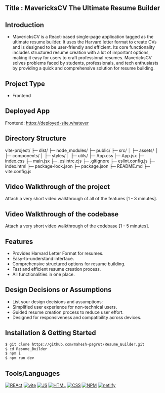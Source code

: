 ## Title : MavericksCV The Ultimate Resume Builder

## Introduction 
- MavericksCV is a React-based single-page application tagged as the ultimate resume builder. It uses the Harvard letter format to create CVs and is designed to be user-friendly and efficient. Its core functionality includes structured resume creation with a lot of important options, making it easy for users to craft professional resumes. MavericksCV solves problems faced by students, professionals, and tech enthusiasts by providing a quick and comprehensive solution for resume building.

## Project Type
- Frontend

## Deployed App
Frontend: https://deployed-site.whatever

## Directory Structure

vite-project/
├─ dist/
├─ node_modules/
├─ public/
├─ src/
│  ├─ assets/
│  ├─ components/
│  ├─ styles/
│  ├─ utils/
├─ App.css
├─ App.jsx
├─ index.css
├─ main.jsx
├─ .eslintrc.cjs
├─ .gitignore
├─ eslint.config.js
├─ index.html
├─ package-lock.json
├─ package.json
├─ README.md
├─ vite.config.js


## Video Walkthrough of the project

Attach a very short video walkthrough of all of the features [1 - 3 minutes].

## Video Walkthrough of the codebase

Attach a very short video walkthrough of the codebase [1 - 5 minutes].

## Features
- Provides Harvard Letter Format for resumes.
- Easy-to-understand interface.
- Comprehensive structured options for resume building.
- Fast and efficient resume creation process.
- All functionalities in one place.

## Design Decisions or Assumptions
- List your design decisions and assumptions:
- Simplified user experience for non-technical users.
- Guided resume creation process to reduce user effort.
- Designed for responsiveness and compatibility across devices.

## Installation & Getting Started

```bash
$ git clone https://github.com/mahesh-pagrut/Resume_Builder.git
$ cd Resume_Builder
$ npm i
$ npm run dev
```

## Tools/Languages

[![REAct](https://img.shields.io/badge/-REAct-000?style=for-the-badge&logo=REAct)](#) [![vite](https://img.shields.io/badge/-vite-000?style=for-the-badge&logo=vite)](#)  [![JS](https://img.shields.io/badge/-JAVASCRIPT-000?style=for-the-badge&logo=javascript&logoColor=F0DB4F)](#) [![HTML](https://img.shields.io/badge/-HTML-000?style=for-the-badge&logo=html5)](#) [![CSS](https://img.shields.io/badge/-CSS-000?style=for-the-badge&logo=css3&logoColor=1572B6)](#) [![NPM](https://img.shields.io/badge/-npm-000?style=for-the-badge&logo=npm)](#) [![netlify](https://img.shields.io/badge/-netlify-000?style=for-the-badge&logo=netlify)](#)


